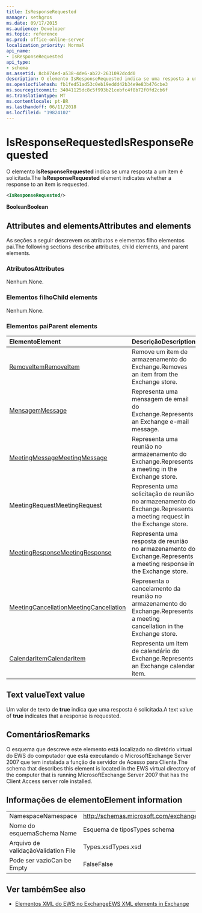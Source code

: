 ```yaml
---
title: IsResponseRequested
manager: sethgros
ms.date: 09/17/2015
ms.audience: Developer
ms.topic: reference
ms.prod: office-online-server
localization_priority: Normal
api_name:
- IsResponseRequested
api_type:
- schema
ms.assetid: 8cb874ed-a538-4de6-ab22-2631092dcdd0
description: O elemento IsResponseRequested indica se uma resposta a um item é solicitada.
ms.openlocfilehash: fb1fed51ad53c0eb19eddd42b34e9e83b476cbe3
ms.sourcegitcommit: 34041125dc8c5f993b21cebfc4f8b72f0fd2cb6f
ms.translationtype: MT
ms.contentlocale: pt-BR
ms.lasthandoff: 06/11/2018
ms.locfileid: "19824102"
---
```

# <a name="isresponserequested"></a><span data-ttu-id="3ab51-103">IsResponseRequested</span><span class="sxs-lookup"><span data-stu-id="3ab51-103">IsResponseRequested</span></span>

<span data-ttu-id="3ab51-104">O elemento **IsResponseRequested** indica se uma resposta a um item é solicitada.</span><span class="sxs-lookup"><span data-stu-id="3ab51-104">The **IsResponseRequested** element indicates whether a response to an item is requested.</span></span> 
  
```xml
<IsResponseRequested/>
```

 <span data-ttu-id="3ab51-105">**Boolean**</span><span class="sxs-lookup"><span data-stu-id="3ab51-105">**Boolean**</span></span>
## <a name="attributes-and-elements"></a><span data-ttu-id="3ab51-106">Attributes and elements</span><span class="sxs-lookup"><span data-stu-id="3ab51-106">Attributes and elements</span></span>

<span data-ttu-id="3ab51-107">As seções a seguir descrevem os atributos e elementos filho elementos pai.</span><span class="sxs-lookup"><span data-stu-id="3ab51-107">The following sections describe attributes, child elements, and parent elements.</span></span>
  
### <a name="attributes"></a><span data-ttu-id="3ab51-108">Atributos</span><span class="sxs-lookup"><span data-stu-id="3ab51-108">Attributes</span></span>

<span data-ttu-id="3ab51-109">Nenhum.</span><span class="sxs-lookup"><span data-stu-id="3ab51-109">None.</span></span>
  
### <a name="child-elements"></a><span data-ttu-id="3ab51-110">Elementos filho</span><span class="sxs-lookup"><span data-stu-id="3ab51-110">Child elements</span></span>

<span data-ttu-id="3ab51-111">Nenhum.</span><span class="sxs-lookup"><span data-stu-id="3ab51-111">None.</span></span>
  
### <a name="parent-elements"></a><span data-ttu-id="3ab51-112">Elementos pai</span><span class="sxs-lookup"><span data-stu-id="3ab51-112">Parent elements</span></span>

|<span data-ttu-id="3ab51-113">**Elemento**</span><span class="sxs-lookup"><span data-stu-id="3ab51-113">**Element**</span></span>|<span data-ttu-id="3ab51-114">**Descrição**</span><span class="sxs-lookup"><span data-stu-id="3ab51-114">**Description**</span></span>|
|:-----|:-----|
|[<span data-ttu-id="3ab51-115">RemoveItem</span><span class="sxs-lookup"><span data-stu-id="3ab51-115">RemoveItem</span></span>](removeitem.md) <br/> |<span data-ttu-id="3ab51-116">Remove um item de armazenamento do Exchange.</span><span class="sxs-lookup"><span data-stu-id="3ab51-116">Removes an item from the Exchange store.</span></span>  <br/> |
|[<span data-ttu-id="3ab51-117">Mensagem</span><span class="sxs-lookup"><span data-stu-id="3ab51-117">Message</span></span>](message-ex15websvcsotherref.md) <br/> |<span data-ttu-id="3ab51-118">Representa uma mensagem de email do Exchange.</span><span class="sxs-lookup"><span data-stu-id="3ab51-118">Represents an Exchange e-mail message.</span></span>  <br/> |
|[<span data-ttu-id="3ab51-119">MeetingMessage</span><span class="sxs-lookup"><span data-stu-id="3ab51-119">MeetingMessage</span></span>](meetingmessage.md) <br/> |<span data-ttu-id="3ab51-120">Representa uma reunião no armazenamento do Exchange.</span><span class="sxs-lookup"><span data-stu-id="3ab51-120">Represents a meeting in the Exchange store.</span></span>  <br/> |
|[<span data-ttu-id="3ab51-121">MeetingRequest</span><span class="sxs-lookup"><span data-stu-id="3ab51-121">MeetingRequest</span></span>](meetingrequest.md) <br/> |<span data-ttu-id="3ab51-122">Representa uma solicitação de reunião no armazenamento do Exchange.</span><span class="sxs-lookup"><span data-stu-id="3ab51-122">Represents a meeting request in the Exchange store.</span></span>  <br/> |
|[<span data-ttu-id="3ab51-123">MeetingResponse</span><span class="sxs-lookup"><span data-stu-id="3ab51-123">MeetingResponse</span></span>](meetingresponse.md) <br/> |<span data-ttu-id="3ab51-124">Representa uma resposta de reunião no armazenamento do Exchange.</span><span class="sxs-lookup"><span data-stu-id="3ab51-124">Represents a meeting response in the Exchange store.</span></span>  <br/> |
|[<span data-ttu-id="3ab51-125">MeetingCancellation</span><span class="sxs-lookup"><span data-stu-id="3ab51-125">MeetingCancellation</span></span>](meetingcancellation.md) <br/> |<span data-ttu-id="3ab51-126">Representa o cancelamento da reunião no armazenamento do Exchange.</span><span class="sxs-lookup"><span data-stu-id="3ab51-126">Represents a meeting cancellation in the Exchange store.</span></span>  <br/> |
|[<span data-ttu-id="3ab51-127">CalendarItem</span><span class="sxs-lookup"><span data-stu-id="3ab51-127">CalendarItem</span></span>](calendaritem.md) <br/> |<span data-ttu-id="3ab51-128">Representa um item de calendário do Exchange.</span><span class="sxs-lookup"><span data-stu-id="3ab51-128">Represents an Exchange calendar item.</span></span>  <br/> |
   
## <a name="text-value"></a><span data-ttu-id="3ab51-129">Text value</span><span class="sxs-lookup"><span data-stu-id="3ab51-129">Text value</span></span>

<span data-ttu-id="3ab51-130">Um valor de texto de **true** indica que uma resposta é solicitada.</span><span class="sxs-lookup"><span data-stu-id="3ab51-130">A text value of **true** indicates that a response is requested.</span></span> 
  
## <a name="remarks"></a><span data-ttu-id="3ab51-131">Comentários</span><span class="sxs-lookup"><span data-stu-id="3ab51-131">Remarks</span></span>

<span data-ttu-id="3ab51-132">O esquema que descreve este elemento está localizado no diretório virtual do EWS do computador que está executando o MicrosoftExchange Server 2007 que tem instalada a função de servidor de Acesso para Cliente.</span><span class="sxs-lookup"><span data-stu-id="3ab51-132">The schema that describes this element is located in the EWS virtual directory of the computer that is running MicrosoftExchange Server 2007 that has the Client Access server role installed.</span></span>
  
## <a name="element-information"></a><span data-ttu-id="3ab51-133">Informações de elemento</span><span class="sxs-lookup"><span data-stu-id="3ab51-133">Element information</span></span>

|||
|:-----|:-----|
|<span data-ttu-id="3ab51-134">Namespace</span><span class="sxs-lookup"><span data-stu-id="3ab51-134">Namespace</span></span>  <br/> |http://schemas.microsoft.com/exchange/services/2006/types  <br/> |
|<span data-ttu-id="3ab51-135">Nome do esquema</span><span class="sxs-lookup"><span data-stu-id="3ab51-135">Schema Name</span></span>  <br/> |<span data-ttu-id="3ab51-136">Esquema de tipos</span><span class="sxs-lookup"><span data-stu-id="3ab51-136">Types schema</span></span>  <br/> |
|<span data-ttu-id="3ab51-137">Arquivo de validação</span><span class="sxs-lookup"><span data-stu-id="3ab51-137">Validation File</span></span>  <br/> |<span data-ttu-id="3ab51-138">Types.xsd</span><span class="sxs-lookup"><span data-stu-id="3ab51-138">Types.xsd</span></span>  <br/> |
|<span data-ttu-id="3ab51-139">Pode ser vazio</span><span class="sxs-lookup"><span data-stu-id="3ab51-139">Can be Empty</span></span>  <br/> |<span data-ttu-id="3ab51-140">False</span><span class="sxs-lookup"><span data-stu-id="3ab51-140">False</span></span>  <br/> |
   
## <a name="see-also"></a><span data-ttu-id="3ab51-141">Ver também</span><span class="sxs-lookup"><span data-stu-id="3ab51-141">See also</span></span>



- [<span data-ttu-id="3ab51-142">Elementos XML do EWS no Exchange</span><span class="sxs-lookup"><span data-stu-id="3ab51-142">EWS XML elements in Exchange</span></span>](ews-xml-elements-in-exchange.md)

